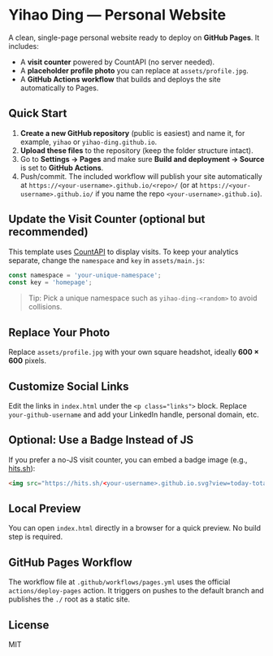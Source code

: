 # Yihao Ding — Personal Website

A clean, single-page personal website ready to deploy on **GitHub Pages**. It includes:
- A **visit counter** powered by CountAPI (no server needed).
- A **placeholder profile photo** you can replace at `assets/profile.jpg`.
- A **GitHub Actions workflow** that builds and deploys the site automatically to Pages.

## Quick Start

1. **Create a new GitHub repository** (public is easiest) and name it, for example, `yihao` or `yihao-ding.github.io`.
2. **Upload these files** to the repository (keep the folder structure intact).
3. Go to **Settings → Pages** and make sure **Build and deployment → Source** is set to **GitHub Actions**.
4. Push/commit. The included workflow will publish your site automatically at `https://<your-username>.github.io/<repo>/`
   (or at `https://<your-username>.github.io/` if you name the repo `<your-username>.github.io`).

## Update the Visit Counter (optional but recommended)

This template uses [CountAPI](https://countapi.xyz) to display visits. To keep your analytics separate,
change the `namespace` and `key` in `assets/main.js`:

```js
const namespace = 'your-unique-namespace';
const key = 'homepage';
```

> Tip: Pick a unique namespace such as `yihao-ding-<random>` to avoid collisions.

## Replace Your Photo

Replace `assets/profile.jpg` with your own square headshot, ideally **600 × 600** pixels.

## Customize Social Links

Edit the links in `index.html` under the `<p class="links">` block. Replace `your-github-username`
and add your LinkedIn handle, personal domain, etc.

## Optional: Use a Badge Instead of JS

If you prefer a no-JS visit counter, you can embed a badge image (e.g., [hits.sh](https://hits.sh/)):

```html
<img src="https://hits.sh/<your-username>.github.io.svg?view=today-total" alt="Hits">
```

## Local Preview

You can open `index.html` directly in a browser for a quick preview. No build step is required.

## GitHub Pages Workflow

The workflow file at `.github/workflows/pages.yml` uses the official `actions/deploy-pages` action.
It triggers on pushes to the default branch and publishes the `./` root as a static site.

## License

MIT
